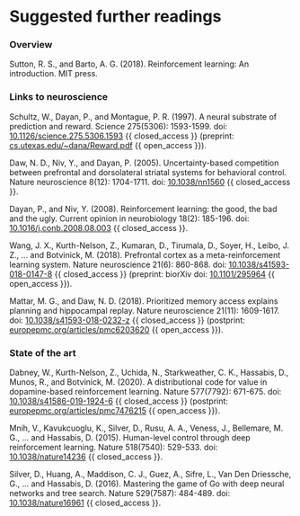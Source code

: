 # Suggested further readings

### Overview

Sutton, R. S., and Barto, A. G. (2018). Reinforcement learning: An introduction. MIT press.

### Links to neuroscience
Schultz, W., Dayan, P., and Montague, P. R. (1997). A neural substrate of prediction and reward. Science 275(5306): 1593-1599. doi: [10.1126/science.275.5306.1593](https://doi.org/10.1126/science.275.5306.1593) {{ closed_access }} (preprint: [cs.utexas.edu/~dana/Reward.pdf](http://www.cs.utexas.edu/~dana/Reward.pdf) {{ open_access }}).

Daw, N. D., Niv, Y., and Dayan, P. (2005). Uncertainty-based competition between prefrontal and dorsolateral striatal systems for behavioral control. Nature neuroscience 8(12): 1704-1711. doi: [10.1038/nn1560](https://doi.org/10.1038/nn1560) {{ closed_access }}.

Dayan, P., and Niv, Y. (2008). Reinforcement learning: the good, the bad and the ugly. Current opinion in neurobiology 18(2): 185-196. doi: [10.1016/j.conb.2008.08.003](https://doi.org/10.1016/j.conb.2008.08.003) {{ closed_access }}.

Wang, J. X., Kurth-Nelson, Z., Kumaran, D., Tirumala, D., Soyer, H., Leibo, J. Z., ... and Botvinick, M. (2018). Prefrontal cortex as a meta-reinforcement learning system. Nature neuroscience 21(6): 860-868. doi: [10.1038/s41593-018-0147-8](https://doi.org/10.1038/s41593-018-0147-8) {{ closed_access }} (preprint: biorXiv doi: [10.1101/295964](https://doi.org/10.1101/295964) {{ open_access }}).

Mattar, M. G., and Daw, N. D. (2018). Prioritized memory access explains planning and hippocampal replay. Nature neuroscience 21(11): 1609-1617. doi: [10.1038/s41593-018-0232-z](https://doi.org/10.1038/s41593-018-0232-z) {{ closed_access }} (postprint: [europepmc.org/articles/pmc6203620](https://europepmc.org/articles/pmc6203620) {{ open_access }}).

### State of the art
Dabney, W., Kurth-Nelson, Z., Uchida, N., Starkweather, C. K., Hassabis, D., Munos, R., and Botvinick, M. (2020). A distributional code for value in dopamine-based reinforcement learning. Nature 577(7792): 671-675. doi: [10.1038/s41586-019-1924-6](https://doi.org/10.1038/s41586-019-1924-6) {{ closed_access }} (postprint: [europepmc.org/articles/pmc7476215](https://europepmc.org/articles/pmc7476215) {{ open_access }}).

Mnih, V., Kavukcuoglu, K., Silver, D., Rusu, A. A., Veness, J., Bellemare, M. G., ... and Hassabis, D. (2015). Human-level control through deep reinforcement learning. Nature 518(7540): 529-533. doi: [10.1038/nature14236](https://doi.org/10.1038/nature14236) {{ closed_access }}.

Silver, D., Huang, A., Maddison, C. J., Guez, A., Sifre, L., Van Den Driessche, G., ... and Hassabis, D. (2016). Mastering the game of Go with deep neural networks and tree search. Nature 529(7587): 484-489. doi: [10.1038/nature16961](https://doi.org/10.1038/nature16961) {{ closed_access }}.

